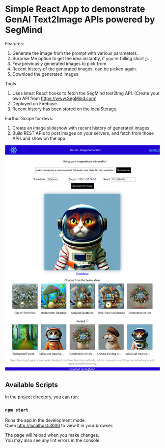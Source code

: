 # Simple React App to demonstrate GenAI Text2Image APIs powered by SegMind

Features:
1) Generate the image from the prompt with various parameters.
2) Surprise Me option to get the idea instantly, if you're falling short ;).
3) Few previously generated images to pick from.
4) Recent history of the generated images, can be picked again.
5) Download the generated images.

Tools
1) Uses latest React hooks to fetch the SegMind text2Img API. (Create your own API from https://www.SegMind.com)
2) Deployed on Firebase.
3) Recent history has been stored on the localStorage.

Furthur Scope for devs:
1) Create an image slideshow with recent history of generated images.
2) Build REST APIs to post images on your servers, and fetch from those APIs and show on the app.

![App Snapshot](GenAI-Image-Generator.png)

## Available Scripts

In the project directory, you can run:

### `npm start`

Runs the app in the development mode.\
Open [http://localhost:3000](http://localhost:3000) to view it in your browser.

The page will reload when you make changes.\
You may also see any lint errors in the console.
